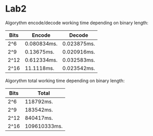 #  Lab2

Algorythm encode/decode working time depending on binary length:

|   Bits    |  Encode    |  Decode    |
|-----------|------------|------------|
|    2^6    | 0.080834ms.| 0.023875ms.|
|    2^9    | 0.13675ms. | 0.020916ms.|
|    2^12   | 0.612334ms.| 0.032583ms.|
|    2^16   | 11.1118ms. | 0.023542ms.| 

Algorythm total working time depending on binary length:

|   Bits    |  Total      |
|-----------|-------------|
|    2^6    | 118792ms.   |
|    2^9    | 183542ms.   |
|    2^12   | 840417ms.   |
|    2^16   | 109610333ms.| 

